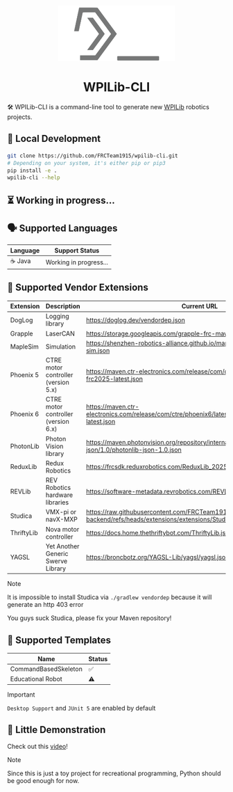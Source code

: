<div align="center">
    <a href="https://mckinleyfirebirds.com">
        <picture>
            <img alt="WPILib-CLI" src="https://raw.githubusercontent.com/FRCTeam1915/wpilib-cli/refs/heads/main/assets/logo.svg" height="128px">
        </picture>
    </a>
    <h1>WPILib-CLI</h1>
</div>

🛠️ WPILib-CLI is a command-line tool to generate new [WPILib](https://docs.wpilib.org/en/stable/docs/zero-to-robot/step-2/wpilib-setup.html) robotics projects.

## 🚀 Local Development

```bash
git clone https://github.com/FRCTeam1915/wpilib-cli.git
# Depending on your system, it's either pip or pip3
pip install -e .
wpilib-cli --help
```

## ⏳ Working in progress...

## 🗣️ Supported Languages
| Language | Support Status         |
|----------|------------------------|
| ☕ Java   | Working in progress... |

## 🔌 Supported Vendor Extensions
| Extension  | Description                         | Current URL                                                                                                             |
|------------|-------------------------------------|-------------------------------------------------------------------------------------------------------------------------|
| DogLog     | Logging library                     | https://doglog.dev/vendordep.json                                                                                       |
| Grapple    | LaserCAN                            | https://storage.googleapis.com/grapple-frc-maven/libgrapplefrc2025.json                                                 |
| MapleSim   | Simulation                          | https://shenzhen-robotics-alliance.github.io/maple-sim/vendordep/maple-sim.json                                         |
| Phoenix 5  | CTRE motor controller (version 5.x) | https://maven.ctr-electronics.com/release/com/ctre/phoenix/Phoenix5-frc2025-latest.json                                 |
| Phoenix 6  | CTRE motor controller (version 6.x) | https://maven.ctr-electronics.com/release/com/ctre/phoenix6/latest/Phoenix6-frc2025-latest.json                         |
| PhotonLib  | Photon Vision library               | https://maven.photonvision.org/repository/internal/org/photonvision/photonlib-json/1.0/photonlib-json-1.0.json          |
| ReduxLib   | Redux Robotics                      | https://frcsdk.reduxrobotics.com/ReduxLib_2025.json                                                                     |
| REVLib     | REV Robotics hardware libraries     | https://software-metadata.revrobotics.com/REVLib-2025.json                                                              |
| Studica    | VMX-pi or navX-MXP                  | https://raw.githubusercontent.com/FRCTeam1915/wpilib-cli-backend/refs/heads/extensions/extensions/Studica-2025.0.1.json |
| ThriftyLib | Nova motor controller               | https://docs.home.thethriftybot.com/ThriftyLib.json                                                                     |
| YAGSL      | Yet Another Generic Swerve Library  | https://broncbotz.org/YAGSL-Lib/yagsl/yagsl.json                                                                        |

> [!NOTE]
> It is impossible to install Studica via `./gradlew vendordep` because it will generate an http 403 error
>
> You guys suck Studica, please fix your Maven repository!

## 📂 Supported Templates
| Name                 | Status |
|----------------------|--------|
| CommandBasedSkeleton | ✅      |
| Educational Robot    | ⚠️     |

> [!IMPORTANT]
> `Desktop Support` and `JUnit 5` are enabled by default


## 🎥 Little Demonstration
Check out this [video](https://www.youtube.com/watch?v=Y-nSDGd3G2A)!

> [!NOTE]
> Since this is just a toy project for recreational programming, Python should be good enough for now.
